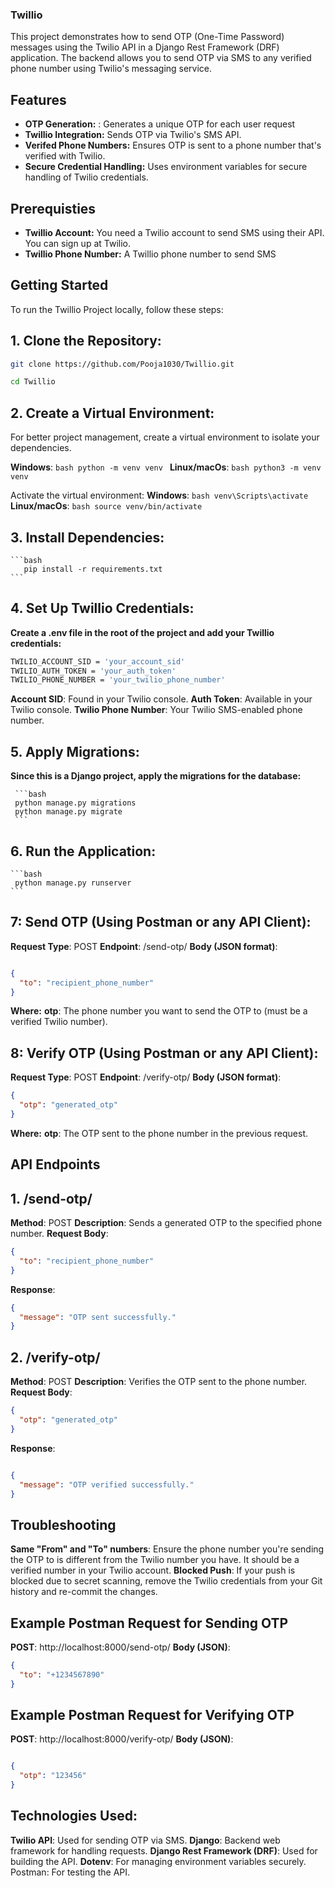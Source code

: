 ### Twillio

This project demonstrates how to send OTP (One-Time Password) messages using the Twilio API in a Django Rest Framework (DRF) application. The backend allows you to send OTP via SMS to any verified phone number using Twilio's messaging service.
## Features

- **OTP Generation:** : Generates a unique OTP for each user request
- **Twillio Integration:** Sends OTP via Twilio's SMS API.
- **Verifed Phone Numbers:** Ensures OTP is sent to a phone number that's verified with Twilio.
- **Secure Credential Handling:** Uses environment variables for secure handling of Twilio credentials.


## Prerequisties

- **Twillio Account:** You need a Twilio account to send SMS using their API. You can sign up at Twilio.
- **Twillio Phone Number:** A Twillio phone number to send SMS


## Getting Started

To run the Twillio Project locally, follow these steps:

## 1. Clone the Repository:
   ```bash
   git clone https://github.com/Pooja1030/Twillio.git
   ```
   ```bash
   cd Twillio
   ```
## 2. Create a Virtual Environment:

   For better project management, create a virtual environment to isolate your dependencies.

   **Windows**:
    ```bash
    python -m venv venv
    ```
   **Linux/macOs**:
    ```bash
    python3 -m venv venv
    ```

   Activate the virtual environment:
   **Windows**:
     ```bash
     venv\Scripts\activate
     ```
   **Linux/macOs**:
     ```bash
     source venv/bin/activate
     ```
    
## 3. **Install Dependencies**:
    ```bash
       pip install -r requirements.txt
    ```
## 4. Set Up Twillio Credentials:

**Create a .env file in the root of the project and add your Twillio credentials:**
  ```bash
  TWILIO_ACCOUNT_SID = 'your_account_sid'
  TWILIO_AUTH_TOKEN = 'your_auth_token'
  TWILIO_PHONE_NUMBER = 'your_twilio_phone_number'
  ```

  **Account SID**: Found in your Twilio console.
  **Auth Token**: Available in your Twilio console.
  **Twilio Phone Number**: Your Twilio SMS-enabled phone number.

## 5. Apply Migrations:
 
   **Since this is a Django project, apply the migrations for the database:**

     ```bash
     python manage.py migrations
     python manage.py migrate
     ```

## 6. Run the Application:
    ```bash
     python manage.py runserver
    ```

## 7: Send OTP (Using Postman or any API Client):
  **Request Type**: POST
  **Endpoint**: /send-otp/
  **Body (JSON format)**:

```json

{
  "to": "recipient_phone_number"
}
```

**Where:**
**otp**: The phone number you want to send the OTP to (must be a verified Twilio number).

## 8: Verify OTP (Using Postman or any API Client):
**Request Type**: POST
**Endpoint**: /verify-otp/
**Body (JSON format)**:
```json
{
  "otp": "generated_otp"
}
```

**Where:**
**otp**: The OTP sent to the phone number in the previous request.

## API Endpoints 
## 1. /send-otp/
**Method**: POST
**Description**: Sends a generated OTP to the specified phone number.
**Request Body**:
```json
{
  "to": "recipient_phone_number"
}
```
**Response**:
```json
{
  "message": "OTP sent successfully."
}
```

## 2. /verify-otp/
**Method**: POST
**Description**: Verifies the OTP sent to the phone number.
**Request Body**:
```json
{
  "otp": "generated_otp"
}
```
**Response**:
```json

{
  "message": "OTP verified successfully."
}
```

## Troubleshooting
**Same "From" and "To" numbers**: Ensure the phone number you're sending the OTP to is different from the Twilio number you have. It should be a verified number in your Twilio account.
**Blocked Push**: If your push is blocked due to secret scanning, remove the Twilio credentials from your Git history and re-commit the changes.

## Example Postman Request for Sending OTP
**POST**: http://localhost:8000/send-otp/
**Body (JSON)**:
```json
{
  "to": "+1234567890"
}
```
## Example Postman Request for Verifying OTP
**POST**: http://localhost:8000/verify-otp/
**Body (JSON)**:
```json

{
  "otp": "123456"
}
```


## Technologies Used:
**Twilio API**: Used for sending OTP via SMS.
**Django**: Backend web framework for handling requests.
**Django Rest Framework (DRF)**: Used for building the API.
**Dotenv**: For managing environment variables securely.
Postman: For testing the API.    

